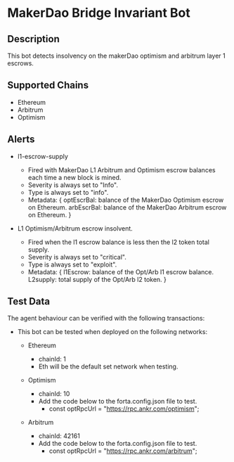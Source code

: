 # MakerDao Bridge Invariant Bot

## Description

This bot detects insolvency on the makerDao optimism and arbitrum layer 1 escrows.

## Supported Chains

- Ethereum
- Arbitrum
- Optimism

## Alerts

- l1-escrow-supply

  - Fired with MakerDao L1 Arbitrum and Optimism escrow balances each time a new block is mined.
  - Severity is always set to "Info".
  - Type is always set to "info".
  - Metadata: {
    optEscrBal: balance of the MakerDao Optimism escrow on Ethereum.
    arbEscrBal: balance of the MakerDao Arbitrum escrow on Ethereum.
    }

- L1 Optimism/Arbitrum escrow insolvent.
  - Fired when the l1 escrow balance is less then the l2 token total supply.
  - Severity is always set to "critical".
  - Type is always set to "exploit".
  - Metadata: {
    l1Escrow: balance of the Opt/Arb l1 escrow balance.
    L2supply: total supply of the Opt/Arb l2 token.
    }

## Test Data

The agent behaviour can be verified with the following transactions:

- This bot can be tested when deployed on the following networks:

  - Ethereum

    - chainId: 1
    - Eth will be the default set network when testing.

  - Optimism

    - chainId: 10
    - Add the code below to the forta.config.json file to test.
      - const optRpcUrl = "https://rpc.ankr.com/optimism";

  - Arbitrum

    - chainId: 42161
    - Add the code below to the forta.config.json file to test.
      - const optRpcUrl = "https://rpc.ankr.com/arbitrum";
